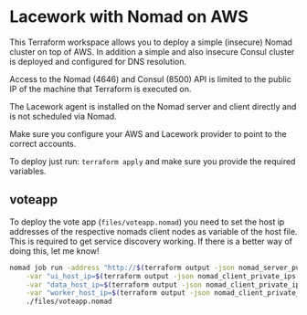 # Lacework with Nomad on AWS

This Terraform workspace allows you to deploy a simple (insecure) Nomad cluster on top of AWS.
In addition a simple and also insecure Consul cluster is deployed and configured for DNS resolution.

Access to the Nomad (4646) and Consul (8500) API is limited to the public IP of the machine that Terraform is executed on.

The Lacework agent is installed on the Nomad server and client directly and is not scheduled via Nomad.

Make sure you configure your AWS and Lacework provider to point to the correct accounts.

To deploy just run: `terraform apply` and make sure you provide the required variables.

## voteapp

To deploy the vote app (`files/voteapp.nomad`) you need to set the host ip addresses of the respective nomads client nodes as variable of the host file.
This is required to get service discovery working. If there is a better way of doing this, let me know!

```bash
nomad job run -address "http://$(terraform output -json nomad_server_public_ips | jq -r '.[0]'):4646" \
    -var "ui_host_ip=$(terraform output -json nomad_client_private_ips | jq -r '.[0]')" \
    -var "data_host_ip=$(terraform output -json nomad_client_private_ips | jq -r '.[1]')" \
    -var "worker_host_ip=$(terraform output -json nomad_client_private_ips | jq -r '.[2]')" \
    ./files/voteapp.nomad
```